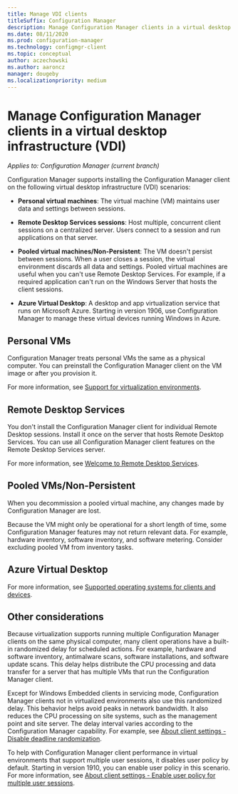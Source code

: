 ```yaml
---
title: Manage VDI clients
titleSuffix: Configuration Manager
description: Manage Configuration Manager clients in a virtual desktop infrastructure (VDI).
ms.date: 08/11/2020
ms.prod: configuration-manager
ms.technology: configmgr-client
ms.topic: conceptual
author: aczechowski
ms.author: aaroncz
manager: dougeby
ms.localizationpriority: medium
---
```


# Manage Configuration Manager clients in a virtual desktop infrastructure (VDI)

*Applies to: Configuration Manager (current branch)*

Configuration Manager supports installing the Configuration Manager client on the following virtual desktop infrastructure (VDI) scenarios:

- **Personal virtual machines**: The virtual machine (VM) maintains user data and settings between sessions.

- **Remote Desktop Services sessions**: Host multiple, concurrent client sessions on a centralized server. Users connect to a session and run applications on that server.

- **Pooled virtual machines/Non-Persistent**: The VM doesn't persist between sessions. When a user closes a session, the virtual environment discards all data and settings. Pooled virtual machines are useful when you can't use Remote Desktop Services. For example, if a required application can't run on the Windows Server that hosts the client sessions.

- **Azure Virtual Desktop**: A desktop and app virtualization service that runs on Microsoft Azure. Starting in version 1906, use Configuration Manager to manage these virtual devices running Windows in Azure.

## Personal VMs

Configuration Manager treats personal VMs the same as a physical computer. You can preinstall the Configuration Manager client on the VM image or after you provision it.

For more information, see [Support for virtualization environments](../../../plan-design/configs/support-for-virtualization-environments.md).

## Remote Desktop Services

You don't install the Configuration Manager client for individual Remote Desktop sessions. Install it once on the server that hosts Remote Desktop Services. You can use all Configuration Manager client features on the Remote Desktop Services server.

For more information, see [Welcome to Remote Desktop Services](/windows-server/remote/remote-desktop-services/welcome-to-rds).

## Pooled VMs/Non-Persistent

When you decommission a pooled virtual machine, any changes made by Configuration Manager are lost.

Because the VM might only be operational for a short length of time, some Configuration Manager features may not return relevant data. For example, hardware inventory, software inventory, and software metering. Consider excluding pooled VM from inventory tasks.

## Azure Virtual Desktop

For more information, see [Supported operating systems for clients and devices](../../../plan-design/configs/supported-operating-systems-for-clients-and-devices.md#azure-virtual-desktop).

## Other considerations

Because virtualization supports running multiple Configuration Manager clients on the same physical computer, many client operations have a built-in randomized delay for scheduled actions. For example, hardware and software inventory, antimalware scans, software installations, and software update scans. This delay helps distribute the CPU processing and data transfer for a server that has multiple VMs that run the Configuration Manager client.

Except for Windows Embedded clients in servicing mode, Configuration Manager clients not in virtualized environments also use this randomized delay. This behavior helps avoid peaks in network bandwidth. It also reduces the CPU processing on site systems, such as the management point and site server. The delay interval varies according to the Configuration Manager capability. For example, see [About client settings - Disable deadline randomization](../about-client-settings.md#disable-deadline-randomization).

To help with Configuration Manager client performance in virtual environments that support multiple user sessions, it disables user policy by default. Starting in version 1910, you can enable user policy in this scenario. For more information, see [About client settings - Enable user policy for multiple user sessions](../about-client-settings.md#enable-user-policy-for-multiple-user-sessions).
